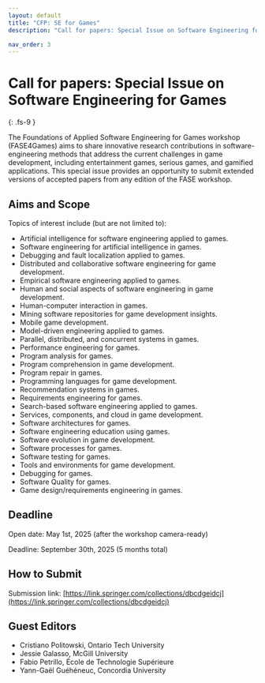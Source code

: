 ```yaml
---
layout: default
title: "CFP: SE for Games"
description: "Call for papers: Special Issue on Software Engineering for Games"

nav_order: 3
---
```


# Call for papers: Special Issue on Software Engineering for Games
{: .fs-9 }

The Foundations of Applied Software Engineering for Games workshop (FASE4Games) aims to share innovative research contributions in software-engineering methods that address the current challenges in game development, including entertainment games, serious games, and gamified applications.
This special issue provides an opportunity to submit extended versions of accepted papers from any edition of the FASE workshop.

## Aims and Scope

Topics of interest include (but are not limited to): 

-   Artificial intelligence for software engineering applied to games.
-   Software engineering for artificial intelligence in games.
-   Debugging and fault localization applied to games.
-   Distributed and collaborative software engineering for game development.
-   Empirical software engineering applied to games.
-   Human and social aspects of software engineering in game development.
-   Human-computer interaction in games.
-   Mining software repositories for game development insights.
-   Mobile game development.
-   Model-driven engineering applied to games.
-   Parallel, distributed, and concurrent systems in games.
-   Performance engineering for games.
-   Program analysis for games.
-   Program comprehension in game development.
-   Program repair in games.
-   Programming languages for game development.
-   Recommendation systems in games.
-   Requirements engineering for games.
-   Search-based software engineering applied to games.
-   Services, components, and cloud in game development.
-   Software architectures for games.
-   Software engineering education using games.
-   Software evolution in game development.
-   Software processes for games.
-   Software testing for games.
-   Tools and environments for game development.
-   Debugging for games.
-   Software Quality for games.
-   Game design/requirements engineering in games.

## Deadline

Open date: May 1st, 2025 (after the workshop camera-ready)

Deadline: September 30th, 2025 (5 months total)

## How to Submit

Submission link: [https://link.springer.com/collections/dbcdgeidcj](https://link.springer.com/collections/dbcdgeidcj)

## Guest Editors

- Cristiano Politowski, Ontario Tech University
- Jessie Galasso, McGill University
- Fabio Petrillo, École de Technologie Supérieure
- Yann-Gaël Guéhéneuc, Concordia University
